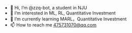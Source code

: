 - 👋 Hi, I’m @zzq-bot, a student in NJU
- 👀 I’m interested in ML, RL, Quantitative Investment
- 🌱 I’m currently learning MARL，Quantitative Investment
- 📫 How to reach me 475731070@qq.com

<!---
zzq-bot/zzq-bot is a ✨ special ✨ repository because its `README.md` (this file) appears on your GitHub profile.
You can click the Preview link to take a look at your changes.
--->

